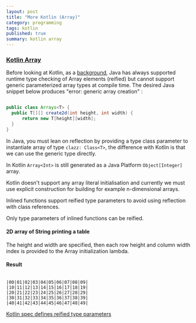 ```yaml
---
layout: post
title: "More Kotlin (Array)"
category: programming
tags: kotlin
published: true
summary: kotlin array
---
```


### [Kotlin Array](https://kotlinlang.org/api/latest/jvm/stdlib/kotlin/-array/)

Before looking at Kotlin, as a [background](http://gafter.blogspot.com/2006/11/reified-generics-for-java.html), Java has always supported runtime type checking of Array elements (reified) but cannot support generic parameterized array types at compile time. The desired Java snippet below produces "error: generic array creation" :

~~~ java

public class Arrays<T> {
  public T[][] create2d(int height, int width) {
      return new T[height][width];
  }
}

~~~

In Java, you must lean on reflection by providing a type class parameter to instantiate array of type ```clazz: Class<T>```, the difference with Kotlin is that we can use the generic type <T> directly.

In Kotlin ```Array<Int>``` is still generated as a Java Platform ```Object[Integer]``` array.

Kotlin doesn't support any array literal initialisation and currently we must use explicit construction for building for example n-dimensional arrays.

<script src="https://gist.github.com/griffio/ac6386d41298be68e8768ec2a3f7dc80.js"></script>

Inlined functions support reified type parameters to avoid using reflection with class references.

Only type parameters of inlined functions can be reified.

#### 2D array of String printing a table

The height and width are specified, then each row height and column width index is provided to the Array initialization lambda.

<script src="https://gist.github.com/griffio/0394829a2ec8e1877c7eaa55dce7b6d4.js"></script>

#### Result
~~~

|00|01|02|03|04|05|06|07|08|09|
|10|11|12|13|14|15|16|17|18|19|
|20|21|22|23|24|25|26|27|28|29|
|30|31|32|33|34|35|36|37|38|39|
|40|41|42|43|44|45|46|47|48|49|

~~~

[Kotlin spec defines reified type parameters](https://github.com/JetBrains/kotlin/blob/master/spec-docs/reified-type-parameters.md)



